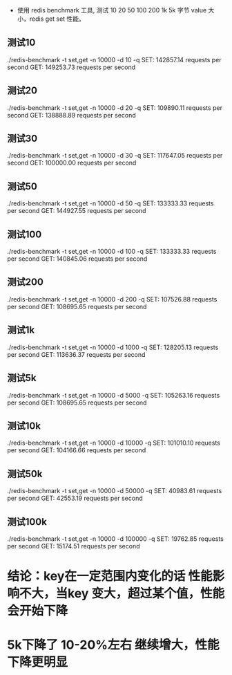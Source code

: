 * 使用 redis benchmark 工具, 测试 10 20 50 100 200 1k 5k 字节 value 大小，redis get set 性能。

## 测试10
./redis-benchmark  -t set,get -n 10000 -d 10 -q
SET: 142857.14 requests per second
GET: 149253.73 requests per second

## 测试20
 ./redis-benchmark  -t set,get -n 10000 -d 20 -q
SET: 109890.11 requests per second
GET: 138888.89 requests per second


## 测试30
./redis-benchmark  -t set,get -n 10000 -d 30 -q
SET: 117647.05 requests per second
GET: 100000.00 requests per second


## 测试50
./redis-benchmark  -t set,get -n 10000 -d 50 -q
SET: 133333.33 requests per second
GET: 144927.55 requests per second

## 测试100
./redis-benchmark  -t set,get -n 10000 -d 100 -q
SET: 133333.33 requests per second
GET: 140845.06 requests per second

## 测试200
./redis-benchmark  -t set,get -n 10000 -d 200 -q
SET: 107526.88 requests per second
GET: 108695.65 requests per second


## 测试1k
./redis-benchmark  -t set,get -n 10000 -d 1000 -q
SET: 128205.13 requests per second
GET: 113636.37 requests per second


## 测试5k
./redis-benchmark  -t set,get -n 10000 -d 5000 -q
SET: 105263.16 requests per second
GET: 108695.65 requests per second

## 测试10k
./redis-benchmark  -t set,get -n 10000 -d 10000 -q
SET: 101010.10 requests per second
GET: 104166.66 requests per second

## 测试50k
./redis-benchmark  -t set,get -n 10000 -d 50000 -q
SET: 40983.61 requests per second
GET: 42553.19 requests per second

## 测试100k
./redis-benchmark  -t set,get -n 10000 -d 100000 -q
SET: 19762.85 requests per second
GET: 15174.51 requests per second


# 结论：key在一定范围内变化的话 性能影响不大，当key 变大，超过某个值，性能会开始下降
# 5k下降了 10-20%左右  继续增大，性能下降更明显